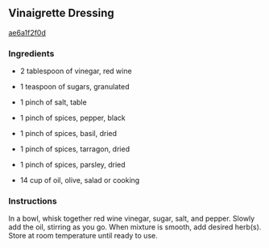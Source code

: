 ## Vinaigrette Dressing

[ae6a1f2f0d](http://www.food.com/recipe/vinaigrette-dressing-147185)

### Ingredients

 - 2 tablespoon of vinegar, red wine

 - 1 teaspoon of sugars, granulated

 - 1 pinch of salt, table

 - 1 pinch of spices, pepper, black

 - 1 pinch of spices, basil, dried

 - 1 pinch of spices, tarragon, dried

 - 1 pinch of spices, parsley, dried

 - 14 cup of oil, olive, salad or cooking

### Instructions

In a bowl, whisk together red wine vinegar, sugar, salt, and pepper. Slowly add the oil, stirring as you go. When mixture is smooth, add desired herb(s). Store at room temperature until ready to use.